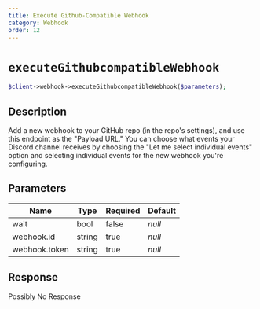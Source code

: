 ```yaml
---
title: Execute Github-Compatible Webhook
category: Webhook
order: 12
---
```


# `executeGithubcompatibleWebhook`

```php
$client->webhook->executeGithubcompatibleWebhook($parameters);
```

## Description

Add a new webhook to your GitHub repo (in the repo&#039;s settings), and use this endpoint as the &quot;Payload URL.&quot; You can choose what events your Discord channel receives by choosing the &quot;Let me select individual events&quot; option and selecting individual events for the new webhook you&#039;re configuring.

## Parameters


Name | Type | Required | Default
--- | --- | --- | ---
wait | bool | false | *null*
webhook.id | string | true | *null*
webhook.token | string | true | *null*

## Response

Possibly No Response

